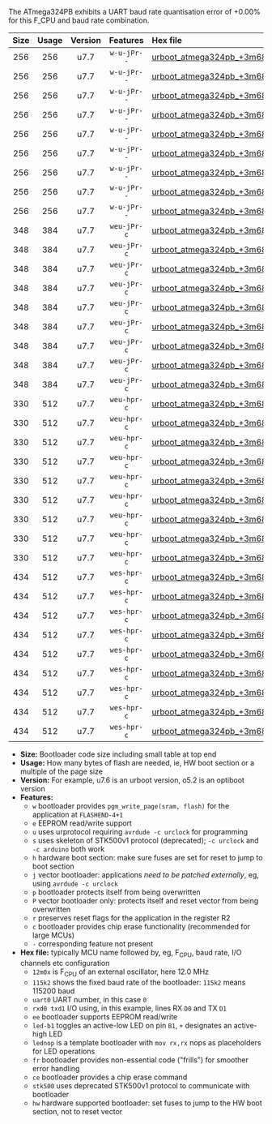 The ATmega324PB exhibits a UART baud rate quantisation error of +0.00% for this F_CPU and baud rate combination.

|Size|Usage|Version|Features|Hex file|
|:-:|:-:|:-:|:-:|:--|
|256|256|u7.7|`w-u-jPr--`|[urboot_atmega324pb_+3m6864x_++76k8_uart0_rxd0_txd1_led+b0_fr.hex](https://raw.githubusercontent.com/stefanrueger/urboot.hex/main/mcus/atmega324pb/external_oscillator/fcpu_+3m6864x/br_++76k8/urboot_atmega324pb_+3m6864x_++76k8_uart0_rxd0_txd1_led+b0_fr.hex)|
|256|256|u7.7|`w-u-jPr--`|[urboot_atmega324pb_+3m6864x_++76k8_uart0_rxd0_txd1_led+b7_fr.hex](https://raw.githubusercontent.com/stefanrueger/urboot.hex/main/mcus/atmega324pb/external_oscillator/fcpu_+3m6864x/br_++76k8/urboot_atmega324pb_+3m6864x_++76k8_uart0_rxd0_txd1_led+b7_fr.hex)|
|256|256|u7.7|`w-u-jPr--`|[urboot_atmega324pb_+3m6864x_++76k8_uart0_rxd0_txd1_lednop_fr.hex](https://raw.githubusercontent.com/stefanrueger/urboot.hex/main/mcus/atmega324pb/external_oscillator/fcpu_+3m6864x/br_++76k8/urboot_atmega324pb_+3m6864x_++76k8_uart0_rxd0_txd1_lednop_fr.hex)|
|256|256|u7.7|`w-u-jPr--`|[urboot_atmega324pb_+3m6864x_++76k8_uart1_rxd2_txd3_led+b0_fr.hex](https://raw.githubusercontent.com/stefanrueger/urboot.hex/main/mcus/atmega324pb/external_oscillator/fcpu_+3m6864x/br_++76k8/urboot_atmega324pb_+3m6864x_++76k8_uart1_rxd2_txd3_led+b0_fr.hex)|
|256|256|u7.7|`w-u-jPr--`|[urboot_atmega324pb_+3m6864x_++76k8_uart1_rxd2_txd3_led+b7_fr.hex](https://raw.githubusercontent.com/stefanrueger/urboot.hex/main/mcus/atmega324pb/external_oscillator/fcpu_+3m6864x/br_++76k8/urboot_atmega324pb_+3m6864x_++76k8_uart1_rxd2_txd3_led+b7_fr.hex)|
|256|256|u7.7|`w-u-jPr--`|[urboot_atmega324pb_+3m6864x_++76k8_uart1_rxd2_txd3_lednop_fr.hex](https://raw.githubusercontent.com/stefanrueger/urboot.hex/main/mcus/atmega324pb/external_oscillator/fcpu_+3m6864x/br_++76k8/urboot_atmega324pb_+3m6864x_++76k8_uart1_rxd2_txd3_lednop_fr.hex)|
|256|256|u7.7|`w-u-jPr--`|[urboot_atmega324pb_+3m6864x_++76k8_uart2_rxe2_txe3_led+b0_fr.hex](https://raw.githubusercontent.com/stefanrueger/urboot.hex/main/mcus/atmega324pb/external_oscillator/fcpu_+3m6864x/br_++76k8/urboot_atmega324pb_+3m6864x_++76k8_uart2_rxe2_txe3_led+b0_fr.hex)|
|256|256|u7.7|`w-u-jPr--`|[urboot_atmega324pb_+3m6864x_++76k8_uart2_rxe2_txe3_led+b7_fr.hex](https://raw.githubusercontent.com/stefanrueger/urboot.hex/main/mcus/atmega324pb/external_oscillator/fcpu_+3m6864x/br_++76k8/urboot_atmega324pb_+3m6864x_++76k8_uart2_rxe2_txe3_led+b7_fr.hex)|
|256|256|u7.7|`w-u-jPr--`|[urboot_atmega324pb_+3m6864x_++76k8_uart2_rxe2_txe3_lednop_fr.hex](https://raw.githubusercontent.com/stefanrueger/urboot.hex/main/mcus/atmega324pb/external_oscillator/fcpu_+3m6864x/br_++76k8/urboot_atmega324pb_+3m6864x_++76k8_uart2_rxe2_txe3_lednop_fr.hex)|
|348|384|u7.7|`weu-jPr-c`|[urboot_atmega324pb_+3m6864x_++76k8_uart0_rxd0_txd1_ee_led+b0_fr_ce.hex](https://raw.githubusercontent.com/stefanrueger/urboot.hex/main/mcus/atmega324pb/external_oscillator/fcpu_+3m6864x/br_++76k8/urboot_atmega324pb_+3m6864x_++76k8_uart0_rxd0_txd1_ee_led+b0_fr_ce.hex)|
|348|384|u7.7|`weu-jPr-c`|[urboot_atmega324pb_+3m6864x_++76k8_uart0_rxd0_txd1_ee_led+b7_fr_ce.hex](https://raw.githubusercontent.com/stefanrueger/urboot.hex/main/mcus/atmega324pb/external_oscillator/fcpu_+3m6864x/br_++76k8/urboot_atmega324pb_+3m6864x_++76k8_uart0_rxd0_txd1_ee_led+b7_fr_ce.hex)|
|348|384|u7.7|`weu-jPr-c`|[urboot_atmega324pb_+3m6864x_++76k8_uart0_rxd0_txd1_ee_lednop_fr_ce.hex](https://raw.githubusercontent.com/stefanrueger/urboot.hex/main/mcus/atmega324pb/external_oscillator/fcpu_+3m6864x/br_++76k8/urboot_atmega324pb_+3m6864x_++76k8_uart0_rxd0_txd1_ee_lednop_fr_ce.hex)|
|348|384|u7.7|`weu-jPr-c`|[urboot_atmega324pb_+3m6864x_++76k8_uart1_rxd2_txd3_ee_led+b0_fr_ce.hex](https://raw.githubusercontent.com/stefanrueger/urboot.hex/main/mcus/atmega324pb/external_oscillator/fcpu_+3m6864x/br_++76k8/urboot_atmega324pb_+3m6864x_++76k8_uart1_rxd2_txd3_ee_led+b0_fr_ce.hex)|
|348|384|u7.7|`weu-jPr-c`|[urboot_atmega324pb_+3m6864x_++76k8_uart1_rxd2_txd3_ee_led+b7_fr_ce.hex](https://raw.githubusercontent.com/stefanrueger/urboot.hex/main/mcus/atmega324pb/external_oscillator/fcpu_+3m6864x/br_++76k8/urboot_atmega324pb_+3m6864x_++76k8_uart1_rxd2_txd3_ee_led+b7_fr_ce.hex)|
|348|384|u7.7|`weu-jPr-c`|[urboot_atmega324pb_+3m6864x_++76k8_uart1_rxd2_txd3_ee_lednop_fr_ce.hex](https://raw.githubusercontent.com/stefanrueger/urboot.hex/main/mcus/atmega324pb/external_oscillator/fcpu_+3m6864x/br_++76k8/urboot_atmega324pb_+3m6864x_++76k8_uart1_rxd2_txd3_ee_lednop_fr_ce.hex)|
|348|384|u7.7|`weu-jPr-c`|[urboot_atmega324pb_+3m6864x_++76k8_uart2_rxe2_txe3_ee_led+b0_fr_ce.hex](https://raw.githubusercontent.com/stefanrueger/urboot.hex/main/mcus/atmega324pb/external_oscillator/fcpu_+3m6864x/br_++76k8/urboot_atmega324pb_+3m6864x_++76k8_uart2_rxe2_txe3_ee_led+b0_fr_ce.hex)|
|348|384|u7.7|`weu-jPr-c`|[urboot_atmega324pb_+3m6864x_++76k8_uart2_rxe2_txe3_ee_led+b7_fr_ce.hex](https://raw.githubusercontent.com/stefanrueger/urboot.hex/main/mcus/atmega324pb/external_oscillator/fcpu_+3m6864x/br_++76k8/urboot_atmega324pb_+3m6864x_++76k8_uart2_rxe2_txe3_ee_led+b7_fr_ce.hex)|
|348|384|u7.7|`weu-jPr-c`|[urboot_atmega324pb_+3m6864x_++76k8_uart2_rxe2_txe3_ee_lednop_fr_ce.hex](https://raw.githubusercontent.com/stefanrueger/urboot.hex/main/mcus/atmega324pb/external_oscillator/fcpu_+3m6864x/br_++76k8/urboot_atmega324pb_+3m6864x_++76k8_uart2_rxe2_txe3_ee_lednop_fr_ce.hex)|
|330|512|u7.7|`weu-hpr-c`|[urboot_atmega324pb_+3m6864x_++76k8_uart0_rxd0_txd1_ee_led+b0_fr_ce_hw.hex](https://raw.githubusercontent.com/stefanrueger/urboot.hex/main/mcus/atmega324pb/external_oscillator/fcpu_+3m6864x/br_++76k8/urboot_atmega324pb_+3m6864x_++76k8_uart0_rxd0_txd1_ee_led+b0_fr_ce_hw.hex)|
|330|512|u7.7|`weu-hpr-c`|[urboot_atmega324pb_+3m6864x_++76k8_uart0_rxd0_txd1_ee_led+b7_fr_ce_hw.hex](https://raw.githubusercontent.com/stefanrueger/urboot.hex/main/mcus/atmega324pb/external_oscillator/fcpu_+3m6864x/br_++76k8/urboot_atmega324pb_+3m6864x_++76k8_uart0_rxd0_txd1_ee_led+b7_fr_ce_hw.hex)|
|330|512|u7.7|`weu-hpr-c`|[urboot_atmega324pb_+3m6864x_++76k8_uart0_rxd0_txd1_ee_lednop_fr_ce_hw.hex](https://raw.githubusercontent.com/stefanrueger/urboot.hex/main/mcus/atmega324pb/external_oscillator/fcpu_+3m6864x/br_++76k8/urboot_atmega324pb_+3m6864x_++76k8_uart0_rxd0_txd1_ee_lednop_fr_ce_hw.hex)|
|330|512|u7.7|`weu-hpr-c`|[urboot_atmega324pb_+3m6864x_++76k8_uart1_rxd2_txd3_ee_led+b0_fr_ce_hw.hex](https://raw.githubusercontent.com/stefanrueger/urboot.hex/main/mcus/atmega324pb/external_oscillator/fcpu_+3m6864x/br_++76k8/urboot_atmega324pb_+3m6864x_++76k8_uart1_rxd2_txd3_ee_led+b0_fr_ce_hw.hex)|
|330|512|u7.7|`weu-hpr-c`|[urboot_atmega324pb_+3m6864x_++76k8_uart1_rxd2_txd3_ee_led+b7_fr_ce_hw.hex](https://raw.githubusercontent.com/stefanrueger/urboot.hex/main/mcus/atmega324pb/external_oscillator/fcpu_+3m6864x/br_++76k8/urboot_atmega324pb_+3m6864x_++76k8_uart1_rxd2_txd3_ee_led+b7_fr_ce_hw.hex)|
|330|512|u7.7|`weu-hpr-c`|[urboot_atmega324pb_+3m6864x_++76k8_uart1_rxd2_txd3_ee_lednop_fr_ce_hw.hex](https://raw.githubusercontent.com/stefanrueger/urboot.hex/main/mcus/atmega324pb/external_oscillator/fcpu_+3m6864x/br_++76k8/urboot_atmega324pb_+3m6864x_++76k8_uart1_rxd2_txd3_ee_lednop_fr_ce_hw.hex)|
|330|512|u7.7|`weu-hpr-c`|[urboot_atmega324pb_+3m6864x_++76k8_uart2_rxe2_txe3_ee_led+b0_fr_ce_hw.hex](https://raw.githubusercontent.com/stefanrueger/urboot.hex/main/mcus/atmega324pb/external_oscillator/fcpu_+3m6864x/br_++76k8/urboot_atmega324pb_+3m6864x_++76k8_uart2_rxe2_txe3_ee_led+b0_fr_ce_hw.hex)|
|330|512|u7.7|`weu-hpr-c`|[urboot_atmega324pb_+3m6864x_++76k8_uart2_rxe2_txe3_ee_led+b7_fr_ce_hw.hex](https://raw.githubusercontent.com/stefanrueger/urboot.hex/main/mcus/atmega324pb/external_oscillator/fcpu_+3m6864x/br_++76k8/urboot_atmega324pb_+3m6864x_++76k8_uart2_rxe2_txe3_ee_led+b7_fr_ce_hw.hex)|
|330|512|u7.7|`weu-hpr-c`|[urboot_atmega324pb_+3m6864x_++76k8_uart2_rxe2_txe3_ee_lednop_fr_ce_hw.hex](https://raw.githubusercontent.com/stefanrueger/urboot.hex/main/mcus/atmega324pb/external_oscillator/fcpu_+3m6864x/br_++76k8/urboot_atmega324pb_+3m6864x_++76k8_uart2_rxe2_txe3_ee_lednop_fr_ce_hw.hex)|
|434|512|u7.7|`wes-hpr-c`|[urboot_atmega324pb_+3m6864x_++76k8_uart0_rxd0_txd1_ee_led+b0_fr_ce_stk500_hw.hex](https://raw.githubusercontent.com/stefanrueger/urboot.hex/main/mcus/atmega324pb/external_oscillator/fcpu_+3m6864x/br_++76k8/urboot_atmega324pb_+3m6864x_++76k8_uart0_rxd0_txd1_ee_led+b0_fr_ce_stk500_hw.hex)|
|434|512|u7.7|`wes-hpr-c`|[urboot_atmega324pb_+3m6864x_++76k8_uart0_rxd0_txd1_ee_led+b7_fr_ce_stk500_hw.hex](https://raw.githubusercontent.com/stefanrueger/urboot.hex/main/mcus/atmega324pb/external_oscillator/fcpu_+3m6864x/br_++76k8/urboot_atmega324pb_+3m6864x_++76k8_uart0_rxd0_txd1_ee_led+b7_fr_ce_stk500_hw.hex)|
|434|512|u7.7|`wes-hpr-c`|[urboot_atmega324pb_+3m6864x_++76k8_uart0_rxd0_txd1_ee_lednop_fr_ce_stk500_hw.hex](https://raw.githubusercontent.com/stefanrueger/urboot.hex/main/mcus/atmega324pb/external_oscillator/fcpu_+3m6864x/br_++76k8/urboot_atmega324pb_+3m6864x_++76k8_uart0_rxd0_txd1_ee_lednop_fr_ce_stk500_hw.hex)|
|434|512|u7.7|`wes-hpr-c`|[urboot_atmega324pb_+3m6864x_++76k8_uart1_rxd2_txd3_ee_led+b0_fr_ce_stk500_hw.hex](https://raw.githubusercontent.com/stefanrueger/urboot.hex/main/mcus/atmega324pb/external_oscillator/fcpu_+3m6864x/br_++76k8/urboot_atmega324pb_+3m6864x_++76k8_uart1_rxd2_txd3_ee_led+b0_fr_ce_stk500_hw.hex)|
|434|512|u7.7|`wes-hpr-c`|[urboot_atmega324pb_+3m6864x_++76k8_uart1_rxd2_txd3_ee_led+b7_fr_ce_stk500_hw.hex](https://raw.githubusercontent.com/stefanrueger/urboot.hex/main/mcus/atmega324pb/external_oscillator/fcpu_+3m6864x/br_++76k8/urboot_atmega324pb_+3m6864x_++76k8_uart1_rxd2_txd3_ee_led+b7_fr_ce_stk500_hw.hex)|
|434|512|u7.7|`wes-hpr-c`|[urboot_atmega324pb_+3m6864x_++76k8_uart1_rxd2_txd3_ee_lednop_fr_ce_stk500_hw.hex](https://raw.githubusercontent.com/stefanrueger/urboot.hex/main/mcus/atmega324pb/external_oscillator/fcpu_+3m6864x/br_++76k8/urboot_atmega324pb_+3m6864x_++76k8_uart1_rxd2_txd3_ee_lednop_fr_ce_stk500_hw.hex)|
|434|512|u7.7|`wes-hpr-c`|[urboot_atmega324pb_+3m6864x_++76k8_uart2_rxe2_txe3_ee_led+b0_fr_ce_stk500_hw.hex](https://raw.githubusercontent.com/stefanrueger/urboot.hex/main/mcus/atmega324pb/external_oscillator/fcpu_+3m6864x/br_++76k8/urboot_atmega324pb_+3m6864x_++76k8_uart2_rxe2_txe3_ee_led+b0_fr_ce_stk500_hw.hex)|
|434|512|u7.7|`wes-hpr-c`|[urboot_atmega324pb_+3m6864x_++76k8_uart2_rxe2_txe3_ee_led+b7_fr_ce_stk500_hw.hex](https://raw.githubusercontent.com/stefanrueger/urboot.hex/main/mcus/atmega324pb/external_oscillator/fcpu_+3m6864x/br_++76k8/urboot_atmega324pb_+3m6864x_++76k8_uart2_rxe2_txe3_ee_led+b7_fr_ce_stk500_hw.hex)|
|434|512|u7.7|`wes-hpr-c`|[urboot_atmega324pb_+3m6864x_++76k8_uart2_rxe2_txe3_ee_lednop_fr_ce_stk500_hw.hex](https://raw.githubusercontent.com/stefanrueger/urboot.hex/main/mcus/atmega324pb/external_oscillator/fcpu_+3m6864x/br_++76k8/urboot_atmega324pb_+3m6864x_++76k8_uart2_rxe2_txe3_ee_lednop_fr_ce_stk500_hw.hex)|

- **Size:** Bootloader code size including small table at top end
- **Usage:** How many bytes of flash are needed, ie, HW boot section or a multiple of the page size
- **Version:** For example, u7.6 is an urboot version, o5.2 is an optiboot version
- **Features:**
  + `w` bootloader provides `pgm_write_page(sram, flash)` for the application at `FLASHEND-4+1`
  + `e` EEPROM read/write support
  + `u` uses urprotocol requiring `avrdude -c urclock` for programming
  + `s` uses skeleton of STK500v1 protocol (deprecated); `-c urclock` and `-c arduino` both work
  + `h` hardware boot section: make sure fuses are set for reset to jump to boot section
  + `j` vector bootloader: applications *need to be patched externally*, eg, using `avrdude -c urclock`
  + `p` bootloader protects itself from being overwritten
  + `P` vector bootloader only: protects itself and reset vector from being overwritten
  + `r` preserves reset flags for the application in the register R2
  + `c` bootloader provides chip erase functionality (recommended for large MCUs)
  + `-` corresponding feature not present
- **Hex file:** typically MCU name followed by, eg, F<sub>CPU</sub>, baud rate, I/O channels etc configuration
  + `12m0x` is F<sub>CPU</sub> of an external oscillator, here 12.0 MHz
  + `115k2` shows the fixed baud rate of the bootloader: `115k2` means 115200 baud
  + `uart0` UART number, in this case `0`
  + `rxd0 txd1` I/O using, in this example, lines RX `D0` and TX `D1`
  + `ee` bootloader supports EEPROM read/write
  + `led-b1` toggles an active-low LED on pin `B1`, `+` designates an active-high LED
  + `lednop` is a template bootloader with `mov rx,rx` nops as placeholders for LED operations
  + `fr` bootloader provides non-essential code ("frills") for smoother error handling
  + `ce` bootloader provides a chip erase command
  + `stk500` uses deprecated STK500v1 protocol to communicate with bootloader
  + `hw` hardware supported bootloader: set fuses to jump to the HW boot section, not to reset vector
